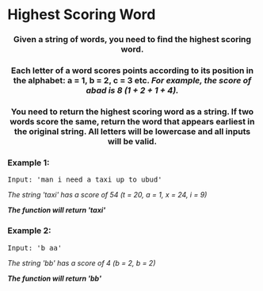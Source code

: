 # Highest Scoring Word

<div align = "center">
  
<h3> Given a string of words, you need to find the highest scoring word. </h3>
<h3>Each letter of a word scores points according to its position in the alphabet: a = 1, b = 2, c = 3 etc.
<em>For example, the score of abad is 8 (1 + 2 + 1 + 4).</em>
</h3>
<h3>You need to return the highest scoring word as a string. If two words score the same, return the word that appears earliest in the original string. All letters will be lowercase and all inputs will be valid.</h3>

</div>

<h3>Example 1:</h3>
<pre>
Input: 'man i need a taxi up to ubud' 
</pre>

<p>
<em>The string 'taxi' has a score of 54 (t = 20, a = 1, x = 24, i = 9)
  
  <strong>The function will return 'taxi'</strong>
    </em>
</p>

<h3>Example 2:</h3>
<pre>
Input: 'b aa' 
</pre>

<p>
<em>The string 'bb' has a score of 4 (b = 2, b = 2) 
  
  <strong>The function will return 'bb'</strong>
  </em>
</p>

<!-- <h3>Example 3:</h3>
<pre>
132189  >  1 + 3 + 2 + 1 + 8 + 9 = 24  >  2 + 4 = 6
</pre>

<p>
<em>When the number 132189 is separated, it splits its digits in 1, 3, 2, 1, 8 and 9. When those are added, we receive 24.

  Since 24 still has two digits, we split again into 2 & 4. (After adding 2 & 4, we receive 6)

  <strong>The function will return 6.</strong></em>
</p>

-->
